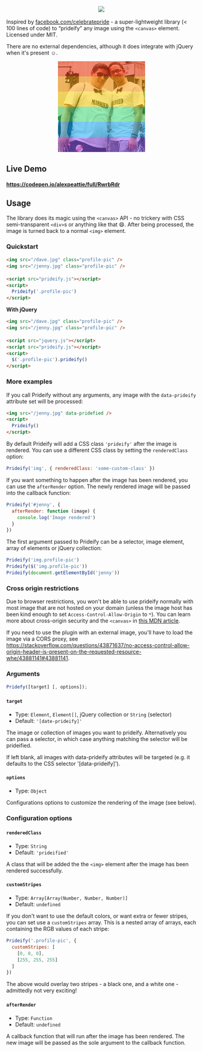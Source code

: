 <p align='center'>
  <img src='https://raw.github.com/alexpeattie/prideify/master/logo.png'>
</p>

Inspired by [facebook.com/celebratepride](https://facebook.com/celebratepride) - a super-lightweight library (< 100 lines of code) to “prideify” any image using the `<canvas>` element. Licensed under MIT.

There are no external dependencies, although it does integrate with jQuery when it's present :relaxed:.

<p align='center'>
  <img src='https://raw.githubusercontent.com/alexpeattie/prideify/master/example.png'>
</p>

## Live Demo

#### https://codepen.io/alexpeattie/full/RwrbRdr

## Usage

The library does its magic using the `<canvas>` API - no trickery with CSS semi-transparent `<div>`s or anything like that :smile:. After being processed, the image is turned back to a normal `<img>` element.

### Quickstart

```html
<img src="/dave.jpg" class="profile-pic" />
<img src="/jenny.jpg" class="profile-pic" />

<script src="prideify.js"></script>
<script>
  Prideify('.profile-pic')
</script>
```

**With jQuery**

```html
<img src="/dave.jpg" class="profile-pic" />
<img src="/jenny.jpg" class="profile-pic" />

<script src="jquery.js"></script>
<script src="prideify.js"></script>
<script>
  $('.profile-pic').prideify()
</script>
```

### More examples

If you call Prideify without any arguments, any image with the `data-prideify` attribute set will be processed:

```html
<img src="/jenny.jpg" data-pridefied />
<script>
  Prideify()
</script>
```

By default Prideify will add a CSS class `'prideify'` after the image is rendered. You can use a different CSS class by setting the `renderedClass` option:

```js
Prideify('img', { renderedClass: 'some-custom-class' })
```

If you want something to happen after the image has been rendered, you can use the `afterRender` option. The newly rendered image will be passed into the callback function:

```js
Prideify('#jenny', {
  afterRender: function (image) {
    console.log('Image rendered')
  }
})
```

The first argument passed to Prideify can be a selector, image element, array of elements or jQuery collection:

```js
Prideify('img.profile-pic')
Prideify($('img.profile-pic'))
Prideify(document.getElementById('jenny'))
```

### Cross origin restrictions

Due to browser restrictions, you won't be able to use prideify normally with most image that are not hosted on your domain (unless the image host has been kind enough to set `Access-Control-Allow-Origin` to `*`). You can learn more about cross-origin security and the `<canvas>` in [this MDN article](https://developer.mozilla.org/en-US/docs/Web/HTML/CORS_enabled_image).

If you need to use the plugin with an external image, you'll have to load the image via a CORS proxy, see https://stackoverflow.com/questions/43871637/no-access-control-allow-origin-header-is-present-on-the-requested-resource-whe/43881141#43881141.

### Arguments

```js
Pridefy([target] [, options]);
```

#### `target`

- Type: `Element`, `Element[]`, jQuery collection or `String` (selector)
- Default: `'[date-prideify]'`

The image or collection of images you want to prideify. Alternatively you can pass a selector, in which case anything matching the selector will be prideified.

If left blank, all images with data-prideify attributes will be targeted (e.g. it defaults to the CSS selector '[data-prideify]').

#### `options`

- Type: `Object`

Configurations options to customize the rendering of the image (see below).

### Configuration options

#### `renderedClass`

- Type: `String`
- Default: `'prideified'`

A class that will be added the the `<img>` element after the image has been rendered successfully.

#### `customStripes`

- Type: `Array[Array(Number, Number, Number)]`
- Default: `undefined`

If you don't want to use the default colors, or want extra or fewer stripes, you can set use a `customStripes` array. This is a nested array of arrays, each containing the RGB values of each stripe:

```js
Prideify('.profile-pic', {
  customStripes: [
    [0, 0, 0],
    [255, 255, 255]
  ]
})
```

The above would overlay two stripes - a black one, and a white one - admittedly not very exciting!

#### `afterRender`

- Type: `Function`
- Default: `undefined`

A callback function that will run after the image has been rendered. The new image will be passed as the sole argument to the callback function.
